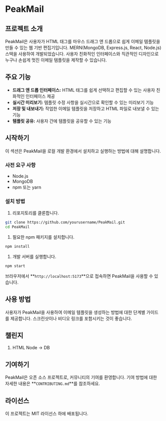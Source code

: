 # **PeakMail**

## **프로젝트 소개**

PeakMail은 사용자가 HTML 태그를 마우스 드래그 앤 드롭으로 쉽게 이메일 템플릿을 만들 수 있는 웹 기반 편집기입니다. MERN(MongoDB, Express.js, React, Node.js) 스택을 사용하여 개발되었습니다. 사용자 친화적인 인터페이스와 직관적인 디자인으로 누구나 손쉽게 멋진 이메일 템플릿을 제작할 수 있습니다.

## **주요 기능**

- **드래그 앤 드롭 인터페이스:** HTML 태그를 쉽게 선택하고 편집할 수 있는 사용자 친화적인 인터페이스 제공
- **실시간 미리보기:** 템플릿 수정 사항을 실시간으로 확인할 수 있는 미리보기 기능
- **저장 및 내보내기:** 작업한 이메일 템플릿을 저장하고 HTML 파일로 내보낼 수 있는 기능
- **템플릿 공유:** 사용자 간에 템플릿을 공유할 수 있는 기능

## **시작하기**

이 섹션은 PeakMail을 로컬 개발 환경에서 설치하고 실행하는 방법에 대해 설명합니다.

### **사전 요구 사항**

- Node.js
- MongoDB
- npm 또는 yarn

### **설치 방법**

1. 리포지토리를 클론합니다.

```bash
git clone https://github.com/yourusername/PeakMail.git
cd PeakMail
```

1. 필요한 npm 패키지를 설치합니다.

```bash
npm install
```

1. 개발 서버를 실행합니다.

```bash
npm start
```

브라우저에서 **`http://localhost:5173`**으로 접속하면 PeakMail을 사용할 수 있습니다.

## **사용 방법**

사용자가 PeakMail을 사용하여 이메일 템플릿을 생성하는 방법에 대한 단계별 가이드를 제공합니다. 스크린샷이나 비디오 링크를 포함시키는 것이 좋습니다.

## 챌린지

1. HTML Node → DB

## **기여하기**

PeakMail은 오픈 소스 프로젝트로, 커뮤니티의 기여를 환영합니다. 기여 방법에 대한 자세한 내용은 **`CONTRIBUTING.md`**를 참조하세요.

## **라이선스**

이 프로젝트는 MIT 라이선스 하에 배포됩니다.
